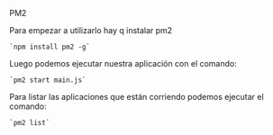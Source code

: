 PM2

Para empezar a utilizarlo hay q instalar pm2

    `npm install pm2 -g`

Luego podemos ejecutar nuestra aplicación con el comando:

    `pm2 start main.js`

Para listar las aplicaciones que están corriendo podemos ejecutar el comando:

    `pm2 list`
    